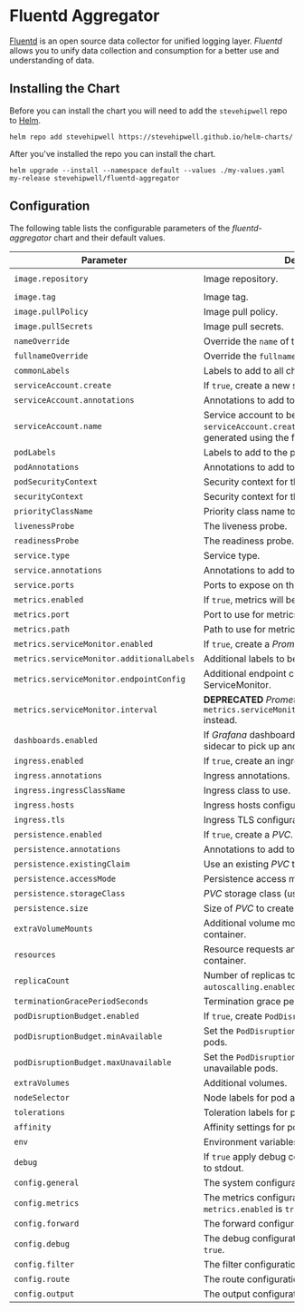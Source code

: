 # Fluentd Aggregator

[Fluentd](https://www.fluentd.org/) is an open source data collector for unified logging layer. _Fluentd_ allows you to unify data collection and consumption for a better use and understanding of data.

## Installing the Chart

Before you can install the chart you will need to add the `stevehipwell` repo to [Helm](https://helm.sh/).

```shell
helm repo add stevehipwell https://stevehipwell.github.io/helm-charts/
```

After you've installed the repo you can install the chart.

```shell
helm upgrade --install --namespace default --values ./my-values.yaml my-release stevehipwell/fluentd-aggregator
```

## Configuration

The following table lists the configurable parameters of the _fluentd-aggregator_ chart and their default values.

| Parameter                                 | Description                                                                                                                     | Default                                   |
| ----------------------------------------- | ------------------------------------------------------------------------------------------------------------------------------- | ----------------------------------------- |
| `image.repository`                        | Image repository.                                                                                                               | `ghcr.io/stevehipwell/fluentd-aggregator` |
| `image.tag`                               | Image tag.                                                                                                                      | `.Chart.AppVersion`                       |
| `image.pullPolicy`                        | Image pull policy.                                                                                                              | `IfNotPresent`                            |
| `image.pullSecrets`                       | Image pull secrets.                                                                                                             | `[]`                                      |
| `nameOverride`                            | Override the `name` of the chart.                                                                                               | `nil`                                     |
| `fullnameOverride`                        | Override the `fullname` of the chart.                                                                                           | `nil`                                     |
| `commonLabels`                            | Labels to add to all chart resources.                                                                                           | `{}`                                      |
| `serviceAccount.create`                   | If `true`, create a new service account.                                                                                        | `true`                                    |
| `serviceAccount.annotations`              | Annotations to add to the service account.                                                                                      | `{}`                                      |
| `serviceAccount.name`                     | Service account to be used. If not set and `serviceAccount.create` is `true`, a name is generated using the full name template. | `nil`                                     |
| `podLabels`                               | Labels to add to the pod.                                                                                                       | `{}`                                      |
| `podAnnotations`                          | Annotations to add to the pod.                                                                                                  | `{}`                                      |
| `podSecurityContext`                      | Security context for the pod.                                                                                                   | `{fsGroup: 2000}`                         |
| `securityContext`                         | Security context for the _fluentd_ container.                                                                                   | `{}`                                      |
| `priorityClassName`                       | Priority class name to use.                                                                                                     | `""`                                      |
| `livenessProbe`                           | The liveness probe.                                                                                                             | See _values.yaml_                         |
| `readinessProbe`                          | The readiness probe.                                                                                                            | See _values.yaml_                         |
| `service.type`                            | Service type.                                                                                                                   | `ClusterIP`                               |
| `service.annotations`                     | Annotations to add to the service.                                                                                              | `{}`                                      |
| `service.ports`                           | Ports to expose on the container via the service.                                                                               | See _values.yaml_                         |
| `metrics.enabled`                         | If `true`, metrics will be enabled.                                                                                             | `false`                                   |
| `metrics.port`                            | Port to use for metrics.                                                                                                        | `24231`                                   |
| `metrics.path`                            | Path to use for metrics.                                                                                                        | `/metrics`                                |
| `metrics.serviceMonitor.enabled`          | If `true`, create a _Prometheus_ service monitor.                                                                               | `false`                                   |
| `metrics.serviceMonitor.additionalLabels` | Additional labels to be set on the service monitor.                                                                             | `{}`                                      |
| `metrics.serviceMonitor.endpointConfig`   | Additional endpoint configuration for the ServiceMonitor.                                                                       | `{}`                                      |
| `metrics.serviceMonitor.interval`         | **DEPRECATED** _Prometheus_ scrape frequency, use `metrics.serviceMonitor.endpointConfig.interval` instead.                     | `""`                                      |
| `dashboards.enabled`                      | If _Grafana_ dashboards should be installed for the sidecar to pick up and apply.                                               | `false`                                   |
| `ingress.enabled`                         | If `true`, create an ingress object.                                                                                            | `false`                                   |
| `ingress.annotations`                     | Ingress annotations.                                                                                                            | `{}`                                      |
| `ingress.ingressClassName`                | Ingress class to use.                                                                                                           | `""`                                      |
| `ingress.hosts`                           | Ingress hosts configuration.                                                                                                    | `[]`                                      |
| `ingress.tls`                             | Ingress TLS configuration                                                                                                       | `[]`                                      |
| `persistence.enabled`                     | If `true`, create a _PVC_.                                                                                                      | `false`                                   |
| `persistence.annotations`                 | Annotations to add to the _PVC_.                                                                                                | `{}`                                      |
| `persistence.existingClaim`               | Use an existing _PVC_ to persist data.                                                                                          | `nil`                                     |
| `persistence.accessMode`                  | Persistence access mode.                                                                                                        | `ReadWriteOnce`                           |
| `persistence.storageClass`                | _PVC_ storage class (use `-` for default).                                                                                      | `standard`                                |
| `persistence.size`                        | Size of _PVC_ to create.                                                                                                        | `8Gi`                                     |
| `extraVolumeMounts`                       | Additional volume mounts for the _fluentd_ container.                                                                           | `[]`                                      |
| `resources`                               | Resource requests and limits for the _fluentd_ container.                                                                       | `nil`                                     |
| `replicaCount`                            | Number of replicas to create if `autoscalling.enabled` is `false`.                                                              | `1`                                       |
| `terminationGracePeriodSeconds`           | Termination grace period.                                                                                                       | `nil`                                     |
| `podDisruptionBudget.enabled`             | If `true`, create `PodDisruptionBudget` resource.                                                                               | `{}`                                      |
| `podDisruptionBudget.minAvailable`        | Set the `PodDisruptionBugdet` minimum available pods.                                                                           | `nil`                                     |
| `podDisruptionBudget.maxUnavailable`      | Set the `PodDisruptionBugdet` maximum unavailable pods.                                                                         | `nil`                                     |
| `extraVolumes`                            | Additional volumes.                                                                                                             | `[]`                                      |
| `nodeSelector`                            | Node labels for pod assignment.                                                                                                 | `{}`                                      |
| `tolerations`                             | Toleration labels for pod assignment.                                                                                           | `[]`                                      |
| `affinity`                                | Affinity settings for pod assignment.                                                                                           | `{}`                                      |
| `env`                                     | Environment variables for the _fluentd_ container.                                                                              | `[]`                                      |
| `debug`                                   | If `true` apply debug config which by default logs to stdout.                                                                   | See _values.yaml_                         |
| `config.general`                          | The system configuration.                                                                                                       | See _values.yaml_                         |
| `config.metrics`                          | The metrics configuration to be used if `metrics.enabled` is `true`.                                                            | See _values.yaml_                         |
| `config.forward`                          | The forward configuration.                                                                                                      | See _values.yaml_                         |
| `config.debug`                            | The debug configuration to be used if `debug` is `true`.                                                                        | See _values.yaml_                         |
| `config.filter`                           | The filter configuration.                                                                                                       | See _values.yaml_                         |
| `config.route`                            | The route configuration.                                                                                                        | See _values.yaml_                         |
| `config.output`                           | The output configuration.                                                                                                       | See _values.yaml_                         |
